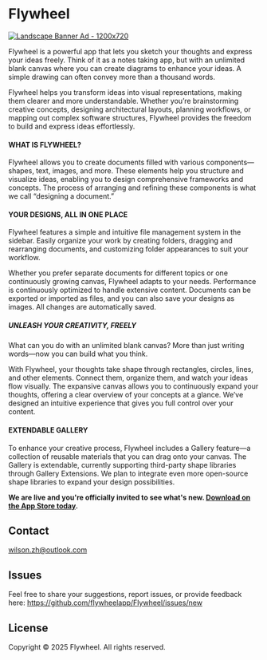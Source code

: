 Flywheel
========
[![Landscape Banner Ad - 1200x720](https://github.com/user-attachments/assets/393a94b6-ee54-44e8-8184-2c60187c2494)](https://apps.apple.com/us/app/id6741500383)

Flywheel is a powerful app that lets you sketch your thoughts and express your ideas freely. Think of it as a notes taking app, but with an unlimited blank canvas where you can create diagrams to enhance your ideas. A simple drawing can often convey more than a thousand words.

Flywheel helps you transform ideas into visual representations, making them clearer and more understandable. Whether you’re brainstorming creative concepts, designing architectural layouts, planning workflows, or mapping out complex software structures, Flywheel provides the freedom to build and express ideas effortlessly.

#### WHAT IS FLYWHEEL?

Flywheel allows you to create documents filled with various components—shapes, text, images, and more. These elements help you structure and visualize ideas, enabling you to design comprehensive frameworks and concepts. The process of arranging and refining these components is what we call “designing a document.”

#### YOUR DESIGNS, ALL IN ONE PLACE

Flywheel features a simple and intuitive file management system in the sidebar. Easily organize your work by creating folders, dragging and rearranging documents, and customizing folder appearances to suit your workflow.

Whether you prefer separate documents for different topics or one continuously growing canvas, Flywheel adapts to your needs. Performance is continuously optimized to handle extensive content. Documents can be exported or imported as files, and you can also save your designs as images. All changes are automatically saved.

##### UNLEASH YOUR CREATIVITY, FREELY

What can you do with an unlimited blank canvas? More than just writing words—now you can build what you think.

With Flywheel, your thoughts take shape through rectangles, circles, lines, and other elements. Connect them, organize them, and watch your ideas flow visually. The expansive canvas allows you to continuously expand your thoughts, offering a clear overview of your concepts at a glance. We’ve designed an intuitive experience that gives you full control over your content.

#### EXTENDABLE GALLERY

To enhance your creative process, Flywheel includes a Gallery feature—a collection of reusable materials that you can drag onto your canvas. The Gallery is extendable, currently supporting third-party shape libraries through Gallery Extensions. We plan to integrate even more open-source shape libraries to expand your design possibilities.


**We are live and you're officially invited to see what's new. [Download on the App Store today](https://apps.apple.com/us/app/id6741500383).**

Contact
-------
wilson.zh@outlook.com

Issues
------
Feel free to share your suggestions, report issues, or provide feedback here:
https://github.com/flywheelapp/Flywheel/issues/new

License
-------
Copyright © 2025 Flywheel. All rights reserved.
